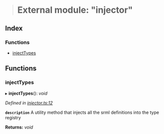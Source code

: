 > # External module: "injector"

## Index

### Functions

* [injectTypes](_injector_.md#injecttypes)

## Functions

###  injectTypes

▸ **injectTypes**(): *void*

*Defined in [injector.ts:12](https://github.com/polkadot-js/api/blob/b8d8b7e/packages/types/src/injector.ts#L12)*

**`description`** A utility method that injects all the srml definitions into the type registry

**Returns:** *void*